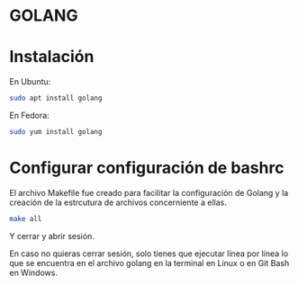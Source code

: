 GOLANG
======

# Instalación

En Ubuntu:

```bash
sudo apt install golang
```

En Fedora:

```bash
sudo yum install golang
```

# Configurar configuración de bashrc

El archivo Makefile fue creado para facilitar la
configuración de Golang y la creación de la estrcutura
de archivos concerniente a ellas.

```bash
make all
```

Y cerrar y abrir sesión.

En caso no quieras cerrar sesión, solo tienes que ejecutar
línea por línea lo que se encuentra en el archivo golang
en la terminal en Linux o en Git Bash en Windows.
